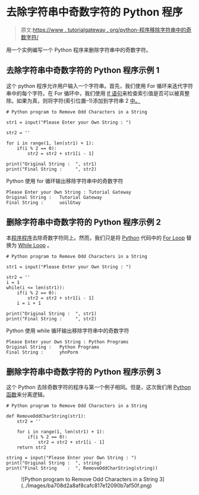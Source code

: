 # 去除字符串中奇数字符的 Python 程序

> 原文:[https://www . tutorialgateway . org/python-程序移除字符串中的奇数字符/](https://www.tutorialgateway.org/python-program-to-remove-odd-characters-in-a-string/)

用一个实例编写一个 Python 程序来删除字符串中的奇数字符。

## 去除字符串中奇数字符的 Python 程序示例 1

这个 python 程序允许用户输入一个字符串。首先，我们使用 For 循环来迭代字符串中的每个字符。在 For 循环中，我们使用 [If 语句](https://www.tutorialgateway.org/python-if-statement/)来检查索引值是否可以被真整除。如果为真，则将字符(索引位置–1)添加到字符串 2 [中。](https://www.tutorialgateway.org/python-string/)

```
# Python program to Remove Odd Characters in a String

str1 = input("Please Enter your Own String : ")

str2 = ''

for i in range(1, len(str1) + 1):
    if(i % 2 == 0):
        str2 = str2 + str1[i - 1]

print("Original String :  ", str1)
print("Final String :     ", str2)
```

Python 使用 for 循环输出移除字符串中的奇数字符

```
Please Enter your Own String : Tutorial Gateway
Original String :   Tutorial Gateway
Final String :      uoilGtwy
```

## 删除字符串中奇数字符的 Python 程序示例 2

本[程序程序](https://www.tutorialgateway.org/python-programming-examples/)去除奇数字符同上。然而，我们只是将 [Python](https://www.tutorialgateway.org/python-tutorial/) 代码中的 [For Loop](https://www.tutorialgateway.org/python-for-loop/) 替换为 [While Loop](https://www.tutorialgateway.org/python-while-loop/) 。

```
# Python program to Remove Odd Characters in a String

str1 = input("Please Enter your Own String : ")

str2 = ''
i = 1
while(i <= len(str1)):
    if(i % 2 == 0):
        str2 = str2 + str1[i - 1]
    i = i + 1

print("Original String :  ", str1)
print("Final String :     ", str2)
```

Python 使用 while 循环输出移除字符串中的奇数字符

```
Please Enter your Own String : Python Programs
Original String :   Python Programs
Final String :      yhnPorm
```

## 删除字符串中奇数字符的 Python 程序示例 3

这个 Python 去除奇数字符的程序与第一个例子相同。但是，这次我们用 [Python 函数](https://www.tutorialgateway.org/functions-in-python/)来分离逻辑。

```
# Python program to Remove Odd Characters in a String

def RemoveOddCharString(str1):
    str2 = ''

    for i in range(1, len(str1) + 1):
        if(i % 2 == 0):
            str2 = str2 + str1[i - 1]
    return str2

string = input("Please Enter your Own String : ")       
print("Original String :  ", string)
print("Final String    :  ", RemoveOddCharString(string))
```

<figure class="wp-block-image">![Python program to Remove Odd Characters in a String 3](../Images/ba708d2a8af8cafc817e12090b7af50f.png)</figure>